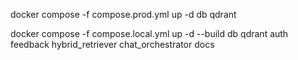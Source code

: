 docker compose -f compose.prod.yml up -d db qdrant



docker compose -f compose.local.yml up -d --build db qdrant auth feedback hybrid_retriever chat_orchestrator docs
